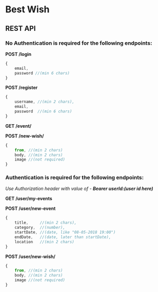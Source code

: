 # Best Wish
## **REST API**

### No Authentication is required for the following endpoints:

**POST /login**
```javascript
{
    email, 
    password //(min 6 chars)
}
```

**POST /register**
```javascript
{
	username, //(min 2 chars),
    email, 
    password  //(min 6 chars)
}
```

**GET /event/<id>**

**POST /new-wish/<eventId>**
```javascript
{
    from, //(min 2 chars)
    body, //(min 2 chars)
    image //(not required)
}
```

### Authentication is required for the following endpoints:


*Use Authorization header with value of -  __Bearer userId:(user id here)__*

**GET /user/my-events**

**POST /user/new-event**
```javascript
{
    title,     //(min 2 chars),
    category,  //(number),
    startDate, //(date, like "08-05-2018 19:00")
    endDate,   //(date, later than startDate),
    location   //(min 2 chars)
}
```

**POST /user/new-wish/<eventId>**
```javascript
{
    from, //(min 2 chars)
    body, //(min 2 chars)
    image //(not required)
}
```